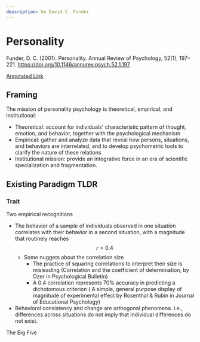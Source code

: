 ```yaml
---
description: by David C. Funder
---
```


# Personality

Funder, D. C. (2001). Personality. Annual Review of Psychology, 52(1), 197–221. https://doi.org/10.1146/annurev.psych.52.1.197

[Annotated Link](https://drive.google.com/file/d/1xrcZEgJrst-7ay67TgDBydB5P7S6gM-c/view?usp=drive_link)

## Framing&#x20;

The mission of personality psychology is theoretical, empirical, and institutional:&#x20;

* Theoretical: account for individuals' characteristic pattern of thought, emotion, and behavior, together with the psychological mechanism
* Empirical: gather and analyze data that reveal how persons, situations, and behaviors are interrelated, and to develop psychometric tools to clarify the nature of these relations&#x20;
* Institutional mission: provide an integrative force in an era of scientific specialization and fragmentation.&#x20;

## Existing Paradigm TLDR&#x20;

### Trait

Two empirical recognitions

* The behavior of a sample of individuals observed in one situation correlates with their behavior in a second situation, with a magnitude that routinely reaches $$r=0.4$$
  * Some nuggets about the correlation size&#x20;
    * The practice of squaring correlations to interpret their size is misleading (Correlation and the coefficient      &#x20;of determination, by Ozer in Psychological Bulletin)&#x20;
    * A 0.4 correlation represents 70% accuracy in predicting a dichotomous criterion ( A simple, general purpose display of magnitude of experimental effect by Rosenthal & Rubin in Journal of Educational Psychology)&#x20;
* Behavioral consistency and change are orthogonal phenomena. i.e., differences across situations do not imply that individual differences do not exist.&#x20;

The Big Five&#x20;
